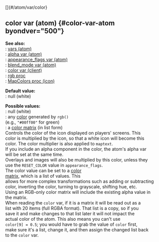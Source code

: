[]{#/atom/var/color}    
## color var (atom) {#color-var-atom byondver="500"}    
**See also:**    
:   [vars (atom)](ref/atom/var)    
:   [alpha var (atom)](ref/atom/var/alpha)    
:   [appearance_flags var (atom)](ref/atom/var/appearance_flags)    
:   [blend_mode var (atom)](ref/atom/var/blend_mode)    
:   [color var (client)](ref/client/var/color)    
:   [rgb proc](ref/proc/rgb)    
:   [MapColors proc (icon)](ref/icon/proc/MapColors)    
<!-- -->    
**Default value:**    
:   null (white)    
<!-- -->    
**Possible values:**    
:   null (white)    
:   any [color](ref/%7B%7Bappendix%7D%7D/html-colors) generated by `rgb()`    
    (e.g., `"#00ff00"` for green)    
:   a [color matrix](ref/%7Bnotes%7D/color-matrix) (in list form)    
Controls the color of the icon displayed on players\' screens. This    
color is multiplied by the icon, so that a white icon will become this    
color. The color multiplier is also applied to `maptext`.    
If you include an alpha component in the color, the atom\'s alpha var    
will be set at the same time.    
Overlays and images will also be multiplied by this color, unless they    
use the `RESET_COLOR` value in `appearance_flags`.    
The color value can be set to a [color    
matrix](ref/%7Bnotes%7D/color-matrix), which is a list of values. This    
allows for more complex transformations such as adding or subtracting    
color, inverting the color, turning to grayscale, shifting hue, etc.    
Using an RGB-only color matrix will include the existing alpha value in    
the matrix.    
When reading the `color` var, if it is a matrix it will be read out as a    
list with 20 items (full RGBA format). That list is a copy, so if you    
save it and make changes to that list later it will not impact the    
actual color of the atom. This also means you can\'t use    
`color[9] = 0.5`; you would have to grab the value of `color` first,    
make sure it\'s a list, change it, and then assign the changed list back    
to the `color` var.  
